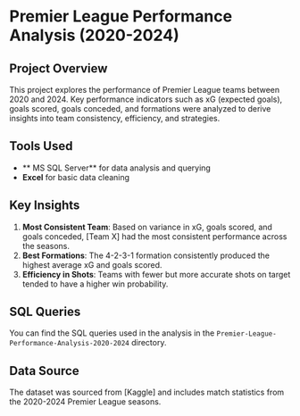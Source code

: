 # Premier League Performance Analysis (2020-2024)

## Project Overview
This project explores the performance of Premier League teams between 2020 and 2024. Key performance indicators such as xG (expected goals), goals scored, goals conceded, and formations were analyzed to derive insights into team consistency, efficiency, and strategies.

## Tools Used
- ** MS SQL Server** for data analysis and querying
- **Excel** for basic data cleaning

## Key Insights
1. **Most Consistent Team**: Based on variance in xG, goals scored, and goals conceded, [Team X] had the most consistent performance across the seasons.
2. **Best Formations**: The 4-2-3-1 formation consistently produced the highest average xG and goals scored.
3. **Efficiency in Shots**: Teams with fewer but more accurate shots on target tended to have a higher win probability.

## SQL Queries
You can find the SQL queries used in the analysis in the `Premier-League-Performance-Analysis-2020-2024` directory.

## Data Source
The dataset was sourced from [Kaggle] and includes match statistics from the 2020-2024 Premier League seasons.
